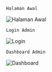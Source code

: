 	Halaman Awal
![Halaman Awal](https://github.com/afidyoga/rps-ci/assets/83437629/adc5f78b-6a5e-4675-988d-b3f3db94c9af)
		
	Login Admin
![Login](https://github.com/afidyoga/rps-ci/assets/83437629/ce4d6c39-72e3-43c7-b508-59c4b3334024)

	Dashboard Admin
![Dashboard](https://github.com/afidyoga/rps-ci/assets/83437629/49d0f863-35e3-4ead-8293-2351f49d8ed8)
